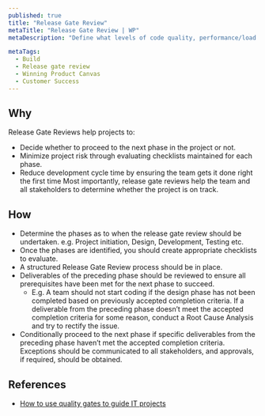 ```yaml
---
published: true
title: "Release Gate Review"
metaTitle: "Release Gate Review | WP"
metaDescription: "Define what levels of code quality, performance/load testing matrices that qualify as passed for a production release. Implement automation or manual verification."

metaTags:
  - Build
  - Release gate review
  - Winning Product Canvas
  - Customer Success
---
```


## Why
Release Gate Reviews help projects to:
- Decide whether to proceed to the next phase in the project or not.
- Minimize project risk through evaluating checklists maintained for each phase.
- Reduce development cycle time by ensuring the team gets it done right the first time Most importantly, release gate reviews help the team and all stakeholders to determine whether the project is on track.


## How

- Determine the phases as to when the release gate review should be undertaken. e.g. Project initiation, Design, Development, Testing etc.
- Once the phases are identified, you should create appropriate checklists to evaluate.
- A structured Release Gate Review process should be in place.
- Deliverables of the preceding phase should be reviewed to ensure all prerequisites have been met for the next phase to succeed.
  - E.g. A team should not start coding if the design phase has not been completed based on previously accepted completion criteria. If a deliverable from the preceding phase doesn’t meet the accepted completion criteria for some reason, conduct a Root Cause Analysis and try to rectify the issue.
- Conditionally proceed to the next phase if specific deliverables from the preceding phase haven’t met the accepted completion criteria. Exceptions should be communicated to all stakeholders, and approvals, if required, should be obtained.

## References
- [How to use quality gates to guide IT projects](https://www.techrepublic.com/article/how-to-use-quality-gates-to-guide-it-projects/)
